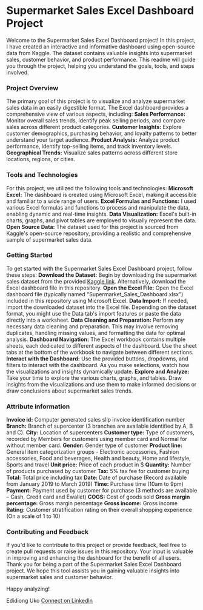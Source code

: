 # Supermarket Sales Excel Dashboard Project
Welcome to the Supermarket Sales Excel Dashboard project! In this project, I have created an interactive and informative dashboard using open-source data from Kaggle. The dataset contains valuable insights into supermarket sales, customer behavior, and product performance. This readme will guide you through the project, helping you understand the goals, tools, and steps involved.

### Project Overview
The primary goal of this project is to visualize and analyze supermarket sales data in an easily digestible format. The Excel dashboard provides a comprehensive view of various aspects, including:
**Sales Performance:** Monitor overall sales trends, identify peak selling periods, and compare sales across different product categories.
**Customer Insights:** Explore customer demographics, purchasing behavior, and loyalty patterns to better understand your target audience.
**Product Analysis:** Analyze product performance, identify top-selling items, and track inventory levels.
**Geographical Trends:** Visualize sales patterns across different store locations, regions, or cities.

### Tools and Technologies
For this project, we utilized the following tools and technologies:
**Microsoft Excel:** The dashboard is created using Microsoft Excel, making it accessible and familiar to a wide range of users.
**Excel Formulas and Functions:** I used various Excel formulas and functions to process and manipulate the data, enabling dynamic and real-time insights.
**Data Visualization:** Excel's built-in charts, graphs, and pivot tables are employed to visually represent the data.
**Open Source Data:** The dataset used for this project is sourced from Kaggle's open-source repository, providing a realistic and comprehensive sample of supermarket sales data.

### Getting Started
To get started with the Supermarket Sales Excel Dashboard project, follow these steps:
**Download the Dataset:** Begin by downloading the supermarket sales dataset from the provided [Kaggle link](https://www.kaggle.com/datasets/aungpyaeap/supermarket-sales?datasetId=205965). Alternatively, download the Excel dashboard file in this repository.
**Open the Excel File:** Open the Excel dashboard file (typically named "Supermarket_Sales_Dashboard.xlsx") included in this repository using Microsoft Excel.
**Data Import:** If needed, import the downloaded dataset into the Excel file. Depending on the dataset format, you might use the Data tab's import features or paste the data directly into a worksheet.
**Data Cleaning and Preparation:** Perform any necessary data cleaning and preparation. This may involve removing duplicates, handling missing values, and formatting the data for optimal analysis.
**Dashboard Navigation:** The Excel workbook contains multiple sheets, each dedicated to different aspects of the dashboard. Use the sheet tabs at the bottom of the workbook to navigate between different sections.
**Interact with the Dashboard:** Use the provided buttons, dropdowns, and filters to interact with the dashboard. As you make selections, watch how the visualizations and insights dynamically update.
**Explore and Analyze:** Take your time to explore the various charts, graphs, and tables. Draw insights from the visualizations and use them to make informed decisions or draw conclusions about supermarket sales trends.

### Attribute information
**Invoice id:** Computer generated sales slip invoice identification number
**Branch:** Branch of supercenter (3 branches are available identified by A, B and C).
**City:** Location of supercenters
**Customer type:** Type of customers, recorded by Members for customers using member card and Normal for without member card.
**Gender:** Gender type of customer
**Product line:** General item categorization groups - Electronic accessories, Fashion accessories, Food and beverages, Health and beauty, Home and lifestyle, Sports and travel
**Unit price:** Price of each product in $
**Quantity:** Number of products purchased by customer
**Tax:** 5% tax fee for customer buying
**Total:** Total price including tax
**Date:** Date of purchase (Record available from January 2019 to March 2019)
**Time:** Purchase time (10am to 9pm)
**Payment:** Payment used by customer for purchase (3 methods are available – Cash, Credit card and Ewallet)
**COGS:** Cost of goods sold
**Gross margin percentage:** Gross margin percentage
**Gross income:** Gross income
**Rating:** Customer stratification rating on their overall shopping experience (On a scale of 1 to 10)

### Contributing and Feedback
If you'd like to contribute to this project or provide feedback, feel free to create pull requests or raise issues in this repository. Your input is valuable in improving and enhancing the dashboard for the benefit of all users.
Thank you for being a part of the Supermarket Sales Excel Dashboard project. We hope this tool assists you in gaining valuable insights into supermarket sales and customer behavior.

Happy analyzing!

Edidiong Uko
[Connect on LinkedIn](https://www.linkedin.com/in/edidiong-uko-18659a244/)



